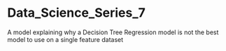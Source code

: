 # Data_Science_Series_7
A model explaining why a Decision Tree Regression model is not the best model to use on a single feature dataset
